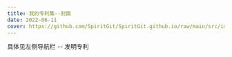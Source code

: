 ```yaml
---
title: 我的专利集--封面
date: 2022-06-11
cover: https://github.com/SpiritGit/SpiritGit.github.io/raw/main/src/images/covers/aps.webp
---
```


具体见左侧导航栏 -- 发明专利